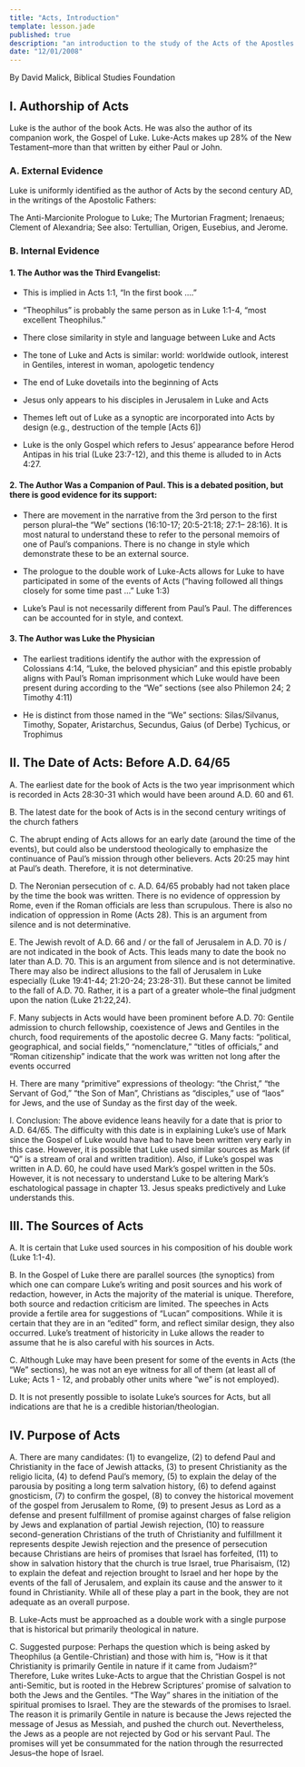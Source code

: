 ```yaml
---
title: "Acts, Introduction"
template: lesson.jade
published: true
description: "an introduction to the study of the Acts of the Apostles."
date: "12/01/2008"
---
```


By David Malick, Biblical Studies Foundation

## I. Authorship of Acts

Luke is the author of the book Acts. He was also the author of its companion work, the Gospel of Luke. Luke-Acts makes up 28% of the New Testament–more than that written by either Paul or John.

### A. External Evidence

Luke is uniformly identified as the author of Acts by the second century AD, in the writings of the Apostolic Fathers:

The Anti-Marcionite Prologue to Luke; The Murtorian Fragment; Irenaeus; Clement of Alexandria; See also: Tertullian, Origen, Eusebius, and Jerome.

### B. Internal Evidence

#### 1. The Author was the Third Evangelist:

- This is implied in Acts 1:1, “In the first book ….”

- “Theophilus” is probably the same person as in Luke 1:1-4, “most excellent Theophilus.”

- There close similarity in style and language between Luke and Acts

- The tone of Luke and Acts is similar: world: worldwide outlook, interest in Gentiles, interest in woman, apologetic tendency

- The end of Luke dovetails into the beginning of Acts

- Jesus only appears to his disciples in Jerusalem in Luke and Acts

- Themes left out of Luke as a synoptic are incorporated into Acts by design (e.g., destruction of the temple [Acts 6])

- Luke is the only Gospel which refers to Jesus’ appearance before Herod Antipas in his trial (Luke 23:7-12), and this theme is alluded to in Acts 4:27.

#### 2. The Author Was a Companion of Paul. This is a debated position, but there is good evidence for its support:

- There are movement in the narrative from the 3rd person to the first person plural–the “We” sections (16:10-17; 20:5-21:18; 27:1– 28:16). It is most natural to understand these to refer to the personal memoirs of one of Paul’s companions. There is no change in style which demonstrate these to be an external source.

- The prologue to the double work of Luke-Acts allows for Luke to have participated in some of the events of Acts (“having followed all things closely for some time past …” Luke 1:3)

- Luke’s Paul is not necessarily different from Paul’s Paul. The differences can be accounted for in style, and context.

#### 3. The Author was Luke the Physician

- The earliest traditions identify the author with the expression of Colossians 4:14, “Luke, the beloved physician” and this epistle probably aligns with Paul’s Roman imprisonment which Luke would have been present during according to the “We” sections (see also Philemon 24; 2 Timothy 4:11)

- He is distinct from those named in the “We” sections: Silas/Silvanus, Timothy, Sopater, Aristarchus, Secundus, Gaius (of Derbe) Tychicus, or Trophimus

## II. The Date of Acts: Before A.D. 64/65

A. The earliest date for the book of Acts is the two year imprisonment
which is recorded in Acts 28:30-31 which would have been around A.D. 60
and 61.

B. The latest date for the book of Acts is in the second century
writings of the church fathers

C. The abrupt ending of Acts allows for an early date (around the time
of the events), but could also be understood theologically to emphasize
the continuance of Paul’s mission through other believers. Acts 20:25
may hint at Paul’s death. Therefore, it is not determinative.

D. The Neronian persecution of c. A.D. 64/65 probably had not taken
place by the time the book was written. There is no evidence of
oppression by Rome, even if the Roman officials are less than
scrupulous. There is also no indication of oppression in Rome (Acts 28).
This is an argument from silence and is not determinative.

E. The Jewish revolt of A.D. 66 and / or the fall of Jerusalem in A.D.
70 is / are not indicated in the book of Acts. This leads many to date
the book no later than A.D. 70. This is an argument from silence and is
not determinative. There may also be indirect allusions to the fall of
Jerusalem in Luke especially (Luke 19:41-44; 21:20-24; 23:28-31). But
these cannot be limited to the fall of A.D. 70. Rather, it is a part of
a greater whole–the final judgment upon the nation (Luke 21:22,24).

F. Many subjects in Acts would have been prominent before A.D. 70:
Gentile admission to church fellowship, coexistence of Jews and Gentiles
in the church, food requirements of the apostolic decree G. Many facts:
“political, geographical, and social fields,” “nomenclature,” “titles of
officials,” and “Roman citizenship” indicate that the work was written
not long after the events occurred

H. There are many “primitive” expressions of theology: “the Christ,”
“the Servant of God,” “the Son of Man”, Christians as “disciples,” use
of “laos” for Jews, and the use of Sunday as the first day of the week.

I. Conclusion: The above evidence leans heavily for a date that is prior
to A.D. 64/65. The difficulty with this date is in explaining Luke’s use
of Mark since the Gospel of Luke would have had to have been written
very early in this case. However, it is possible that Luke used similar
sources as Mark (if “Q” is a stream of oral and written tradition).
Also, if Luke’s gospel was written in A.D. 60, he could have used Mark’s
gospel written in the 50s. However, it is not necessary to understand
Luke to be altering Mark’s eschatological passage in chapter 13. Jesus
speaks predictively and Luke understands this.

## III. The Sources of Acts

A. It is certain that Luke used sources in his composition of his double
work (Luke 1:1-4).

B. In the Gospel of Luke there are parallel sources (the synoptics) from
which one can compare Luke’s writing and posit sources and his work of
redaction, however, in Acts the majority of the material is unique.
Therefore, both source and redaction criticism are limited. The speeches
in Acts provide a fertile area for suggestions of “Lucan” compositions.
While it is certain that they are in an “edited” form, and reflect
similar design, they also occurred. Luke’s treatment of historicity in
Luke allows the reader to assume that he is also careful with his
sources in Acts.

C. Although Luke may have been present for some of the events in Acts
(the “We” sections), he was not an eye witness for all of them (at least
all of Luke; Acts 1 - 12, and probably other units where “we” is not
employed).

D. It is not presently possible to isolate Luke’s sources for Acts, but
all indications are that he is a credible historian/theologian.

## IV. Purpose of Acts

A. There are many candidates: (1) to evangelize, (2) to defend Paul and
Christianity in the face of Jewish attacks, (3) to present Christianity
as the religio licita, (4) to defend Paul’s memory, (5) to explain the
delay of the parousia by positing a long term salvation history, (6) to
defend against gnosticism, (7) to confirm the gospel, (8) to convey the
historical movement of the gospel from Jerusalem to Rome, (9) to present
Jesus as Lord as a defense and present fulfillment of promise against
charges of false religion by Jews and explanation of partial Jewish
rejection, (10) to reassure second-generation Christians of the truth of
Christianity and fulfillment it represents despite Jewish rejection and
the presence of persecution because Christians are heirs of promises
that Israel has forfeited, (11) to show in salvation history that the
church is true Israel, true Pharisaism, (12) to explain the defeat and
rejection brought to Israel and her hope by the events of the fall of
Jerusalem, and explain its cause and the answer to it found in
Christianity. While all of these play a part in the book, they are not
adequate as an overall purpose.

B. Luke-Acts must be approached as a double work with a single purpose
that is historical but primarily theological in nature.

C. Suggested purpose: Perhaps the question which is being asked by
Theophilus (a Gentile-Christian) and those with him is, “How is it that
Christianity is primarily Gentile in nature if it came from Judaism?”
Therefore, Luke writes Luke-Acts to argue that the Christian Gospel is
not anti-Semitic, but is rooted in the Hebrew Scriptures’ promise of
salvation to both the Jews and the Gentiles. “The Way” shares in the
initiation of the spiritual promises to Israel. They are the stewards of
the promises to Israel. The reason it is primarily Gentile in nature is
because the Jews rejected the message of Jesus as Messiah, and pushed
the church out. Nevertheless, the Jews as a people are not rejected by
God or his servant Paul. The promises will yet be consummated for the
nation through the resurrected Jesus–the hope of Israel.
